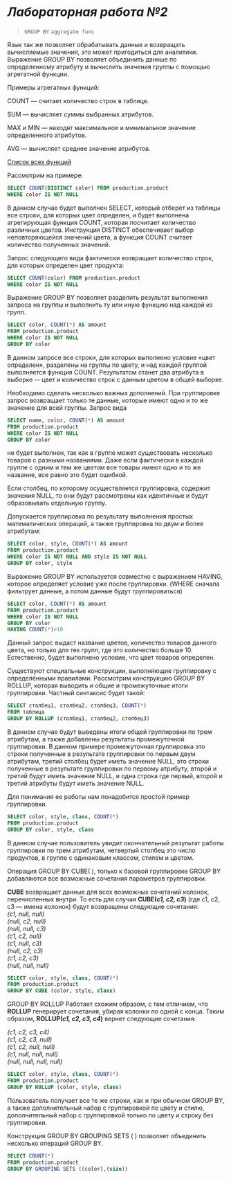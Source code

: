 # *Лабораторная работа №2*

> `GROUP BY` `aggregate func`

Язык так же позволяет обрабатывать данные и возвращать вычисляемые
значения, это может пригодиться для аналитики. Выражение GROUP BY
позволяет объединить данные по определенному атрибуту и вычислить
значения группы с помощью агрегатной функции.

Примеры агрегатных функций:

COUNT — считает количество строк в таблице.

SUM — вычисляет суммы выбранных атрибутов.

MAX и MIN — находят максимальное и минимальное значение определенного
атрибутов.

AVG — вычисляет среднее значение атрибутов.

[Список всех функций](https://www.postgresql.org/docs/current/functions-aggregate.html)

Рассмотрим на примере:

```SQL
SELECT COUNT(DISTINCT сolor) FROM production.product
WHERE color IS NOT NULL
```

В данном случае будет выполнен SELECT, который отберет из таблицы все
строки, для которых цвет определен, и будет выполнена агрегирующая
функция COUNT, которая посчитает количество различных цветов. Инструкция
DISTINCT обеспечивает выбор неповторяющейся значений цвета, а функция
COUNT считает количество полученных значений.

Запрос следующего вида фактически возвращает количество строк, для
которых определен цвет продукта:

```SQL
SELECT COUNT(color) FROM production.product
WHERE color IS NOT NULL
```

Выражение GROUP BY позволяет разделить результат выполнения запроса на
группы и выполнить ту или иную функцию над каждой из групп.

```SQL
SELECT color, COUNT(*) AS amount
FROM production.product
WHERE color IS NOT NULL
GROUP BY color
```

В данном запросе все строки, для которых выполнено условие «цвет
определен», разделены на группы по цвету, и над каждой группой
выполняется функция COUNT. Результатом станет два атрибута в выборке --
цвет и количество строк с данным цветом в общей выборке.

Необходимо сделать несколько важных дополнений. При группировке запрос
возвращает только те данные, которые имеют одно и то же значение для
всей группы. Запрос вида

```SQL
SELECT name, color, COUNT(*) AS amount
FROM production.product
WHERE color IS NOT NULL
GROUP BY color
```

не будет выполнен, так как в группе может существовать несколько товаров
с разными названиями. Даже если фактически в каждой группе с одним и тем
же цветом все товары имеют одно и то же название, все равно это будет
ошибкой.

Если столбец, по которому осуществляется группировка, содержит значения
NULL, то они будут рассмотрены как идентичные и будут образовывать
отдельную группу.

Допускается группировка по результату выполнения простых математических
операций, а также группировка по двум и более атрибутам:

```SQL
SELECT color, style, COUNT(*) AS amount
FROM production.product
WHERE color IS NOT NULL AND style IS NOT NULL
GROUP BY color, style
```

Выражение GROUP BY используется совместно с выражением HAVING,
которое определяет условие уже после группировки. (WHERE сначала
фильтрует данные, а потом данные будут группироваться)

```SQL
SELECT color, COUNT(*) AS amount
FROM production.product
WHERE color IS NOT NULL
GROUP BY color
HAVING COUNT(*)>10
```

Данный запрос выдаст название цветов, количество товаров данного цвета,
но только для тех групп, где это количество больше 10. Естественно,
будет выполнено условие, что цвет товаров определен.

Существуют специальные конструкции, выполняющие группировку с
определёнными правилами. Рассмотрим конструкцию GROUP BY ROLLUP, которая
выводить и общие и промежуточные итоги группировки. Частный синтаксис
будет такой:

```SQL
SELECT столбец1, столбец2, столбец3, COUNT(*)
FROM таблица
GROUP BY ROLLUP (столбец1, столбец2, столбец3)
```

В данном случае будут выведены итоги общей группировки по трем
атрибутам, а также добавлены результаты промежуточной группировки. В
данном примере промежуточная группировка это строки полученные в
результате группировки по первым двум атрибутам, третий столбец будет
иметь значение NULL, это строки полученные в результате группировки по
первому атрибуту, второй и третий будут иметь значение NULL, и одна
строка где первый, второй и третий атрибуты будут иметь значение NULL.

Для понимания ее работы нам понадобится простой пример группировки.

```SQL
SELECT color, style, class, COUNT(*)
FROM production.product
GROUP BY color, style, class
```

В данном случае пользователь увидит окончательный результат работы
группировки по трем атрибутам, четвертый столбец это число продуктов, в
группе с одинаковым классом, стилем и цветом.

Операция GROUP BY CUBE( ), только к базовой группировке GROUP BY
добавляются все возможные сочетания параметров группировки.

**CUBE** возвращает данные для всех возможных сочетаний колонок,
перечисленных внутри. То есть для случая **CUBE(*c1, c2, c3*)** (где с1,
c2, c3  — имена колонок) будут возвращены следующие сочетания:\
*(с1, null, null)*\
*(null, c2, null)*\
*(null, null, c3)*\
*(c1, c2, null)*\
*(c1, null, c3)*\
*(null, c2, c3)*\
*(c1, c2, c3)*\
*(null, null, null)*

```SQL
SELECT color, style, class, COUNT(*)
FROM production.product
GROUP BY CUBE (color, style, class)
```

GROUP BY ROLLUP Работает схожим образом, с тем отличием,
что **ROLLUP** генерирует сочетания, убирая колонки по одной с конца.
Таким образом, **ROLLUP(*c1, c2, c3, c4*)** вернет следующие сочетания:

*(c1, c2, c3, c4)*\
*(c1, c2, c3, null)*\
*(c1, c2, null, null)*\
*(c1, null, null, null)*\
*(null, null, null, null)*


```SQL
SELECT color, style, class, COUNT(*)
FROM production.product
GROUP BY ROLLUP (color, style, class)
```

Пользователь получает все те же строки, как и при обычном GROUP BY, а
также дополнительный набор с группировкой по цвету и стилю,
дополнительный набор с группировкой только по цвету и строку без
группировки.

Конструкция GROUP BY GROUPING SETS ( ) позволяет объединить несколько
операций GROUP BY.

```SQL
SELECT COUNT(*)
FROM production.product
GROUP BY GROUPING SETS ((color),(size))
```
